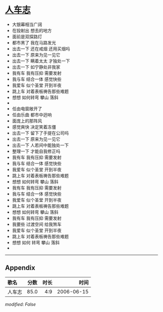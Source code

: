 # [人车志](https://music.163.com/song?id=65798)

* 大银幕相当广阔
* 在投射出 想去的地方
* 面前是双探路灯
* 都市黑了 我在马路发光
* 出去一下 还在戒烟 还用买烟吗
* 出去一下 原来为见一见它
* 出去一下 瞒着太太 才独处一下
* 出去一下 如宁静处非我家
* 我有车 我有压抑 需要发射
* 我与车 结合一体 感觉快些
* 我爱车 似个圣堂 开到半夜
* 跳上车 对着表板祷告那些难题
* 想想 如何转弯 攀山 落斜
* 
* 任由电窗敞开了
* 任由乐曲 都市中迥响
* 面庞上的那阵风
* 感觉爽快 决定笑着冻僵
* 出去一下 留下了手提在公司吗
* 出去一下 原来为见一见它
* 出去一下 人若间中能独处一下
* 整理一下 才能自我修正吗
* 我有车 我有压抑 需要发射
* 我与车 结合一体 感觉快些
* 我爱车 似个圣堂 开到半夜
* 跳上车 对着表板祷告那些难题
* 想想 如何转弯 攀山 落斜
* 我有车 我有压抑 需要发射
* 我与车 结合一体 感觉快些
* 我爱车 似个圣堂 开到半夜
* 跳上车 对着表板祷告那些难题
* 想想 如何转弯 攀山 落斜
* 我有车 我有压抑 需要发射
* 我要些 过渡空间 给我煞车
* 我爱车 似个圣堂 开到半夜
* 跳上车 对着表板祷告那些难题
* 想想 如何 转弯 攀山 落斜
* 


---

## Appendix

|歌名|分数|时长|时间|
|:---|:---:|---:|---:|
|人车志|85.0|4:9|2006-06-15

*modified: False*